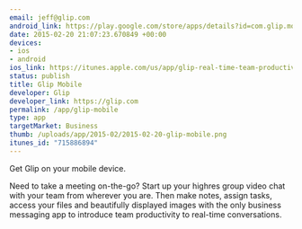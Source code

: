 ```yaml
--- 
email: jeff@glip.com
android_link: https://play.google.com/store/apps/details?id=com.glip.mobile
date: 2015-02-20 21:07:23.670849 +00:00
devices: 
- ios
- android
ios_link: https://itunes.apple.com/us/app/glip-real-time-team-productivity/id715886894?mt=8&uo=4
status: publish
title: Glip Mobile
developer: Glip
developer_link: https://glip.com
permalink: /app/glip-mobile
type: app
targetMarket: Business
thumb: /uploads/app/2015-02/2015-02-20-glip-mobile.png
itunes_id: "715886894"
---
```


Get Glip on your mobile device. 

Need to take a meeting on-the-go? Start up your highres group video chat with your team from wherever you are. Then make notes, assign tasks, access your files and beautifully displayed images with the only business messaging app to introduce team productivity to real-time conversations.
